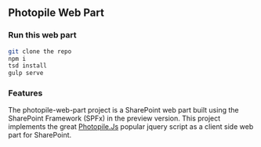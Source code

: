 ## Photopile Web Part



### Run this web part

```bash
git clone the repo
npm i
tsd install
gulp serve
```

### Features

The photopile-web-part project is a SharePoint web part built using the SharePoint Framework (SPFx) in the preview version.
This project implements the great [Photopile.Js](https://github.com/bigbhowell/Photopile-JS) popular jquery script as a client side web part for SharePoint.

